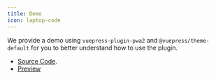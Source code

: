 ```yaml
---
title: Demo
icon: laptop-code
---
```


We provide a demo using `vuepress-plugin-pwa2` and `@vuepress/theme-default` for you to better understand how to use the plugin.

- [Source Code](https://github.com/vuepress-theme-hope/vuepress-theme-hope/tree/main/demo/pwa2/).
- [Preview](https://plugin-pwa2-demo.vuejs.press)
